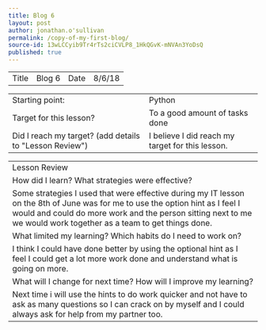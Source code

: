 ```yaml
---
title: Blog 6
layout: post
author: jonathan.o'sullivan
permalink: /copy-of-my-first-blog/
source-id: 13wLCCyib9Tr4rTs2ciCVLP8_1HkQGvK-mNVAn3YoDsQ
published: true
---
```

<table>
  <tr>
    <td>Title</td>
    <td>Blog 6</td>
    <td>Date</td>
    <td>8/6/18</td>
  </tr>
</table>


<table>
  <tr>
    <td>Starting point:</td>
    <td>Python</td>
  </tr>
  <tr>
    <td>Target for this lesson?</td>
    <td>To a good amount of tasks done</td>
  </tr>
  <tr>
    <td>Did I reach my target? 
(add details to "Lesson Review")</td>
    <td>I believe I did reach my target for this lesson.</td>
  </tr>
</table>


<table>
  <tr>
    <td>Lesson Review</td>
  </tr>
  <tr>
    <td>How did I learn? What strategies were effective? </td>
  </tr>
  <tr>
    <td>Some strategies I used that were effective during my IT lesson on the 8th of June was for me to use the option hint as I feel I would and could do more work and the person sitting next to me we would work together as a team to get things done. </td>
  </tr>
  <tr>
    <td>What limited my learning? Which habits do I need to work on? </td>
  </tr>
  <tr>
    <td>I think I could have done better by using the optional hint as I feel I could get a lot more work done and understand what is going on more.</td>
  </tr>
  <tr>
    <td>What will I change for next time? How will I improve my learning?</td>
  </tr>
  <tr>
    <td>Next time i will use the hints to do work quicker and not have to ask as many questions so I can crack on by myself and I could always ask for help from my partner too.</td>
  </tr>
</table>


